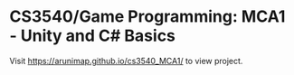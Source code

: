 # CS3540/Game Programming: MCA1 - Unity and C# Basics

Visit https://arunimap.github.io/cs3540_MCA1/ to view project.

